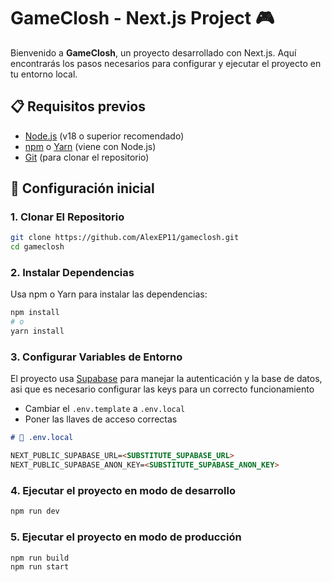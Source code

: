 # GameClosh - Next.js Project 🎮

Bienvenido a **GameClosh**, un proyecto desarrollado con Next.js. Aquí encontrarás los pasos necesarios para configurar y ejecutar el proyecto en tu entorno local.

## 📋 Requisitos previos

-   [Node.js](https://nodejs.org/) (v18 o superior recomendado)
-   [npm](https://www.npmjs.com/) o [Yarn](https://yarnpkg.com/) (viene con Node.js)
-   [Git](https://git-scm.com/) (para clonar el repositorio)

## 🚀 Configuración inicial

### 1. Clonar El Repositorio

```bash
git clone https://github.com/AlexEP11/gameclosh.git
cd gameclosh
```

### 2. Instalar Dependencias

Usa npm o Yarn para instalar las dependencias:

```bash
npm install
# o
yarn install
```

### 3. Configurar Variables de Entorno

El proyecto usa [Supabase](https://supabase.com/) para manejar la autenticación y la base de datos, asi que es necesario configurar las keys para un correcto funcionamiento

-   Cambiar el `.env.template` a `.env.local`
-   Poner las llaves de acceso correctas

```markdown
# 📄 .env.local

NEXT_PUBLIC_SUPABASE_URL=<SUBSTITUTE_SUPABASE_URL>
NEXT_PUBLIC_SUPABASE_ANON_KEY=<SUBSTITUTE_SUPABASE_ANON_KEY>
```

### 4. Ejecutar el proyecto en modo de desarrollo

```bash
npm run dev
```

### 5. Ejecutar el proyecto en modo de producción

```bash
npm run build
npm run start
```
